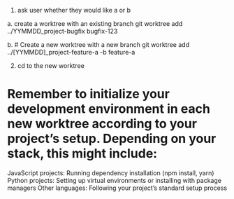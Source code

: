 1. ask user whether they would like a or b

a. create a worktree with an existing branch
git worktree add ../YYMMDD_project-bugfix bugfix-123

b. # Create a new worktree with a new branch 
git worktree add ../[YYMMDD]_project-feature-a -b feature-a

2. cd to the new worktree


# Remember to initialize your development environment in each new worktree according to your project’s setup. Depending on your stack, this might include:
JavaScript projects: Running dependency installation (npm install, yarn)
Python projects: Setting up virtual environments or installing with package managers
Other languages: Following your project’s standard setup process
